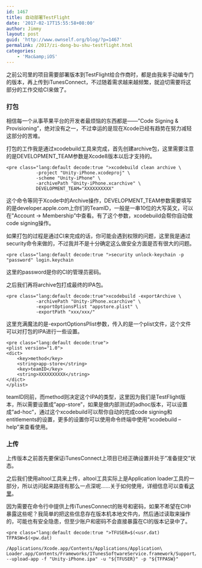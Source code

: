 ```yaml
---
id: 1467
title: 自动部署TestFlight
date: '2017-02-17T15:55:58+08:00'
author: Jimmy
layout: post
guid: 'http://www.ownself.org/blog/?p=1467'
permalink: /2017/zi-dong-bu-shu-testflight.html
categories:
    - 'Mac&amp;iOS'
---
```


之前公司里的项目需要部署版本到TestFlight给合作商时，都是由我来手动编专门的版本，再上传到iTunesConnect，不过随着需求越来越频繁，就迫切需要将这部分的工作交给CI来做了。

### 打包

相信每一个从事苹果平台的开发者最烦恼的东西都是——”Code Signing &amp; Provisioning”，绝对没有之一，不过幸运的是现在Xcode已经有趋势在努力减轻这部分的苦难。

打包的工作我是通过xcodebuild工具来完成，首先创建archive包，这里需要注意的是DEVELOPMENT\_TEAM参数是Xcode8版本以后才支持的。

```
<pre class="lang:default decode:true ">xcodebuild clean archive \
           -project "Unity-iPhone.xcodeproj" \
           -scheme "Unity-iPhone" \
           -archivePath "Unity-iPhone.xcarchive" \
           DEVELOPMENT_TEAM="XXXXXXXXXX"
```

这个命令等同于Xcode中的Archive操作，DEVELOPMENT\_TEAM参数需要填写的是developer.apple.com上你们的TeamID，一般是一串10位的大写英文，可以在”Account -&gt; Membership”中查看。有了这个参数，xcodebuild会帮你自动做code signing操作。

如果打包的过程是通过CI来完成的话，你可能会遇到权限的问题，这里我是通过security命令来做的，不过我并不是十分确定这么做安全方面是否有很大的问题。

```
<pre class="lang:default decode:true ">security unlock-keychain -p "password" login.keychain
```

这里的password是你的CI的管理员密码。

之后我们再将archive包打成最终的IPA包。

```
<pre class="lang:default decode:true">xcodebuild -exportArchive \
           -archivePath "Unity-iPhone.xcarchive" \
           -exportOptionsPlist "appstore.plist" \
           -exportPath "xxx/xxx/"
```

这里充满魔法的是-exportOptionsPlist参数，传入的是一个plist文件，这个文件可以对打包的IPA进行一些设置。

```
<pre class="lang:default decode:true">
<plist version="1.0">
<dict>
	<key>method</key>
	<string>app-store</string>
	<key>teamID</key>
	<string>XXXXXXXXXX</string>
</dict>
</plist>
```

teamID同前，而method则决定这个IPA的类型，这里因为我们是TestFlight版本，所以需要设置成”app-store”，如果是做内部测试的adhoc版本，可以设置成”ad-hoc”，通过这个xcodebuild可以帮你自动的完成code signing和entitlements的设置，更多的设置你可以使用命令终端中使用“xcodebuild –help”来查看使用。

### 上传

上传版本之前首先要保证iTunesConnect上项目已经正确设置并处于”准备提交”状态。

之后我们使用altool工具来上传，altool工具实际上是Application loader工具的一部分，所以访问起来路径有那么一点深呢……关于如何使用，详细信息可以查看[这里](https://help.apple.com/itc/apploader/#/apdATD1E53-D1E1A1303-D1E53A1126)。

因为需要在命令行中提供上传iTunesConnect的账号和密码，如果不希望在CI中暴露这些呢？我简单的把这些信息存在版本机本地文件内，然后通过读取来操作的，可能也有安全隐患，但至少账户和密码不会直接暴露在CI的版本记录中了。

```
<pre class="lang:default decode:true ">TFUSER=$(<usr.dat)
TFPASW=$(<pw.dat)

/Applications/Xcode.app/Contents/Applications/Application\ Loader.app/Contents/Frameworks/ITunesSoftwareService.framework/Support/altool --upload-app -f "Unity-iPhone.ipa" -u "${TFUSER}" -p "${TFPASW}"
```
